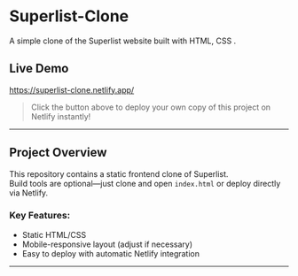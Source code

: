 # Superlist-Clone

A simple clone of the Superlist website built with HTML, CSS .

##  Live Demo
https://superlist-clone.netlify.app/


> Click the button above to deploy your own copy of this project on Netlify instantly!

---

##  Project Overview

This repository contains a static frontend clone of Superlist.  
Build tools are optional—just clone and open `index.html` or deploy directly via Netlify.

### Key Features:
- Static HTML/CSS
- Mobile-responsive layout (adjust if necessary)
- Easy to deploy with automatic Netlify integration

---


